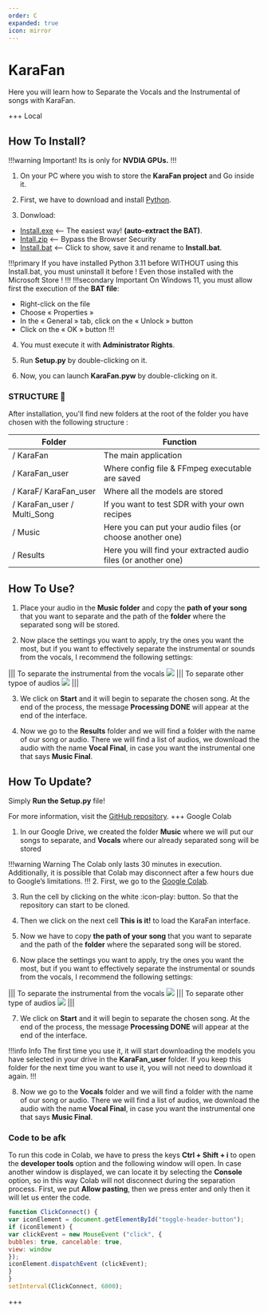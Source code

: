 ```yaml
---
order: C
expanded: true
icon: mirror
---
```


# KaraFan

Here you will learn how to Separate the Vocals and the Instrumental of songs with KaraFan.

+++ Local
## How To Install?

!!!warning Important!
Its is only for **NVDIA GPUs.**
!!!
1. On your PC where you wish to store the **KaraFan project** and Go inside it.
2. First, we have to download and install [Python](https://www.python.org/ftp/python/3.11.0/python-3.11.0-amd64.exe).

3. Donwload:
- [Install.exe](https://github.com/Captain-FLAM/KaraFan/wiki/Data/Install.exe) <-- The easiest way! **(auto-extract the BAT)**.
- [Intall.zip](https://github.com/Captain-FLAM/KaraFan/wiki/Data/Install.zip) <-- Bypass the Browser Security
- [Install.bat](https://github.com/Captain-FLAM/KaraFan/wiki/Data/Install.bat) <-- Click to show, save it and rename to **Install.bat**.

!!!primary 
If you have installed Python 3.11 before WITHOUT using this Install.bat, you must uninstall it before !
Even those installed with the Microsoft Store !
!!!
!!!secondary Important
On Windows 11, you must allow first the execution of the **BAT file**:

- Right-click on the file
- Choose « Properties »
- In the « General » tab, click on the « Unlock » button
- Click on the « OK » button
!!!
4. You must execute it with **Administrator Rights**.

5. Run **Setup.py** by double-clicking on it. 

6. Now, you can launch **KaraFan.pyw** by double-clicking on it.

### STRUCTURE 📂
After installation, you'll find new folders at the root of the folder you have chosen with the following structure :

Folder                      | Function
---                         | ---
/ KaraFan                   | The main application
/ KaraFan_user              | Where config file & FFmpeg executable are saved
/ KaraF/ KaraFan_user       | Where all the models are stored
/ KaraFan_user / Multi_Song | If you want to test SDR with your own recipes
/ Music                     | Here you can put your audio files (or choose another one)
/ Results                   | Here you will find your extracted audio files (or another one)

## How To Use?
1. Place your audio in the **Music folder** and copy the **path of your song** that you want to separate and the path of the **folder** where the separated song will be stored.

2. Now place the settings you want to apply, try the ones you want the most, but if you want to effectively separate the instrumental or sounds from the vocals, I recommend the following settings:

||| To separate the instrumental from the vocals
![](../../assets/Karafan-Vocals.png)
||| To separate other typoe of audios
![](../../assets/Karafan-Other.png)
|||

3. We click on **Start** and it will begin to separate the chosen song. At the end of the process, the message **Processing DONE** will appear at the end of the interface.

4. Now we go to the **Results** folder and we will find a folder with the name of our song or audio. There we will find a list of audios, we download the audio with the name **Vocal Final**, in case you want the instrumental one that says **Music Final**.

## How To Update?
Simply **Run the Setup.py** file!

For more information, visit the [GitHub repository](https://github.com/Captain-FLAM/KaraFan).
+++ Google Colab
1. In our Google Drive, we created the folder **Music** where we will put our songs to separate, and **Vocals** where our already separated song will be stored

!!!warning Warning
The Colab only lasts 30 minutes in execution. Additionally, it is possible that Colab may disconnect after a few hours due to Google’s limitations.
!!!
2. First, we go to the [Google Colab](https://colab.research.google.com/github/Eddycrack864/KaraFan/blob/master/KaraFan_Improved_Version.ipynb).

3. Run the cell by clicking on the white :icon-play: button. So that the repository can start to be cloned.

4. Then we click on the next cell **This is it!** to load the KaraFan interface.

5. Now we have to copy **the path of your song** that you want to separate and the path of the **folder** where the separated song will be stored. 

6. Now place the settings you want to apply, try the ones you want the most, but if you want to effectively separate the instrumental or sounds from the vocals, I recommend the following settings:

||| To separate the instrumental from the vocals
![](../../assets/Karafan-Vocals.png)
||| To separate other type of audios
![](../../assets/Karafan-Other.png)
|||

7. We click on **Start** and it will begin to separate the chosen song. At the end of the process, the message **Processing DONE** will appear at the end of the interface.

!!!info Info
The first time you use it, it will start downloading the models you have selected in your drive in the **KaraFan_user** folder. If you keep this folder for the next time you want to use it, you will not need to download it again.
!!!

8. Now we go to the **Vocals** folder and we will find a folder with the name of our song or audio. There we will find a list of audios, we download the audio with the name **Vocal Final**, in case you want the instrumental one that says **Music Final**.

### Code to be afk

To run this code in Colab, we have to press the keys **Ctrl + Shift + i** to open the **developer tools** option and the following window will open. In case another window is displayed, we can locate it by selecting the **Console** option, so in this way Colab will not disconnect during the separation process. First, we put **Allow pasting**, then we press enter and only then it will let us enter the code.

``` js
function ClickConnect() {
var iconElement = document.getElementById("toggle-header-button");
if (iconElement) {
var clickEvent = new MouseEvent ("click", {
bubbles: true, cancelable: true,
view: window
});
iconElement.dispatchEvent (clickEvent);
}
}
setInterval(ClickConnect, 6000);
```
+++



